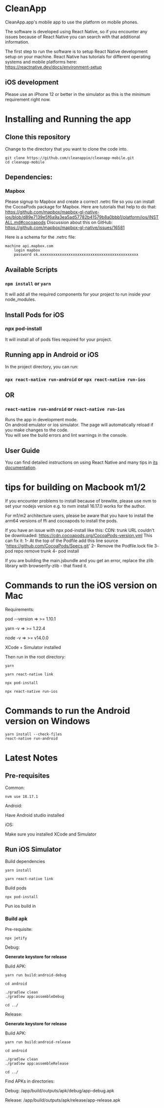 
# CleanApp
CleanApp.app's mobile app to use the platform on mobile phones.

The software is developed using React Native, so if you encounter any issues because of React Native you can search with that additional information.

The first step to run the software is to setup React Native development setup on your machine. React Native has tutorials for different operating systems and mobile platforms here:
https://reactnative.dev/docs/environment-setup

## iOS development

Please use an iPhone 12 or better in the simulator as this is the minimum requirement right now.

# Installing and Running the app

## Clone this repository
Change to the directory that you want to clone the code into.
```
git clone https://github.com/cleanappio/cleanapp-mobile.git
cd cleanapp-mobile
```

## Dependencies:
### Mapbox

Please signup to Mapbox and create a correct .netrc file so you can install the CocoaPods package for Mapbox. Here are tutorials that help to do that:
https://github.com/mapbox/mapbox-gl-native-ios/blob/d89e7139e5f6a9a3ea5ad57782b41579b8a0bbb1/platform/ios/INSTALL.md#cocoapods
Discussion about this on GitHub:
https://github.com/mapbox/mapbox-gl-native/issues/16581

Here is a schema for the .netrc file:
```
machine api.mapbox.com
    login mapbox
    password sk.xxxxxxxxxxxxxxxxxxxxxxxxxxxxxxxxxxxxxxxxxxxxx
```

## Available Scripts

### `npm install` or `yarn`
It will add all the required components for your project to run inside your node_modules.
## Install Pods for iOS
### npx pod-install
It will install all of pods files required for your project.
## Running app in Android or iOS
In the project directory, you can run:
### `npx react-native run-android` or `npx react-native run-ios`
## OR
### `react-native run-android` or `react-native run-ios`
Runs the app in development mode.<br>
On android emulator or ios simulator.
The page will automatically reload if you make changes to the code.<br>
You will see the build errors and lint warnings in the console.
## User Guide
You can find detailed instructions on using React Native and many tips in [its documentation](https://reactnative.dev/docs/getting-started).

# tips for building on Macbook m1/2

If you encounter problems to install because of brewlite, please use nvm to set your nodejs version e.g. to nvm install 16.17.0 works for the author.

For m1/m2 architecture users, please be aware that you have to install the arm64 versions of ffi and cocoapods to install the pods.

If you have an issue with npx pod-install like this:
CDN: trunk URL couldn't be downloaded: https://cdn.cocoapods.org/CocoaPods-version.yml
This can fix it:
1- At the top of the Podfile add this line
source 'https://github.com/CocoaPods/Specs.git' 
2- Remove the Podfile.lock file
3- pod repo remove trunk
4- pod install

If you are building the main.jsbundle and you get an error, replace the zlib library with browserify-zlib - that fixed it.

# Commands to run the iOS version on Mac

Requirements:

pod --version => >= 1.10.1

yarn -v => >= 1.22.4

node -v => >= v14.0.0

XCode + Simulator installed

Then run in the root directory:
```
yarn

yarn react-native link

npx pod-install

npx react-native run-ios
```


# Commands to run the Android version on Windows
```
yarn install --check-files
react-native run-android
```

# Latest Notes

## Pre-requisites

Common:
```
nvm use 18.17.1
```

Android:

Have Android studio installed

iOS:

Make sure you installed XCode and Simulator

## Run iOS Simulator

Build dependencies
```
yarn install

yarn react-native link

```

Build pods
```
npx pod-install
```

Pun ios build in 

### Build apk

Pre-requisite:

```
npx jetify
```

Debug:

**Generate keystore for release**

Build APK:
```
yarn run build:android-debug

cd android

./gradlew clean
./gradlew app:assembleDebug

cd ../
```


Release:

**Generate keystore for release**

Build APK:
```
yarn run build:android-release

cd android

./gradlew clean
./gradlew app:assembleRelease

cd ../
```

Find APKs in directories:

Debug: /app/build/outputs/apk/debug/app-debug.apk

Release: /app/build/outputs/apk/release/app-release.apk